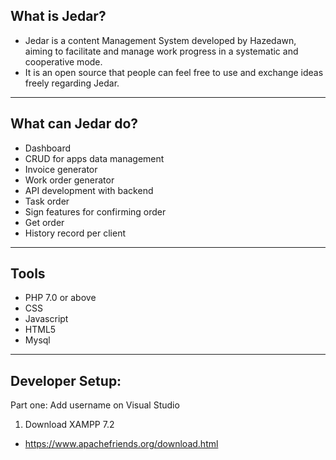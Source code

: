 ## What is Jedar?
- Jedar is a content Management System developed by Hazedawn, aiming to facilitate and manage work progress in a systematic and cooperative mode. 
- It is an open source that people can feel free to use and exchange ideas freely regarding Jedar. 
---

## What can Jedar do?
- Dashboard
- CRUD for apps data management
- Invoice generator
- Work order generator
- API development with backend
- Task order
- Sign features for confirming order
- Get order 
- History record per client
---

## Tools 
- PHP 7.0 or above
- CSS
- Javascript
- HTML5
- Mysql
---

## Developer Setup:
Part one: Add username on Visual Studio
1. Download XAMPP 7.2
- https://www.apachefriends.org/download.html
